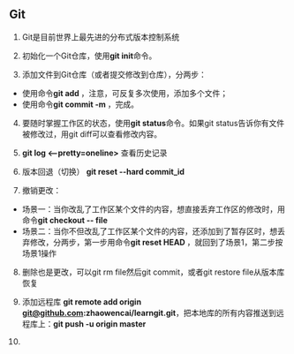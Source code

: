 ## Git

1. Git是目前世界上最先进的分布式版本控制系统

2. 初始化一个Git仓库，使用**git init**命令。

3. 添加文件到Git仓库（或者提交修改到仓库），分两步：
- 使用命令**git add <file>**，注意，可反复多次使用，添加多个文件；
- 使用命令**git commit -m <message>**，完成。

4. 要随时掌握工作区的状态，使用**git status**命令。如果git status告诉你有文件被修改过，用git diff可以查看修改内容。

5. **git log <--pretty=oneline>** 查看历史记录

6. 版本回退（切换） **git reset --hard commit_id**

7. 撤销更改：
- 场景一：当你改乱了工作区某个文件的内容，想直接丢弃工作区的修改时，用命令**git checkout -- file**
- 场景二：当你不但改乱了工作区某个文件的内容，还添加到了暂存区时，想丢弃修改，分两步，第一步用命令**git reset HEAD <file>**，就回到了场景1，第二步按场景1操作

8. 删除也是更改，可以git rm file然后git commit，或者git restore file从版本库恢复

9. 添加远程库 **git remote add origin git@github.com:zhaowencai/learngit.git**，把本地库的所有内容推送到远程库上：**git push -u origin master**

10. 